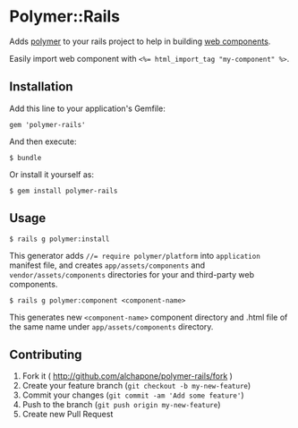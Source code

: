 # Polymer::Rails

Adds [polymer](http://polymer-project.org/) to your rails project to help in building [web components](http://www.w3.org/TR/components-intro/).

Easily import web component with `<%= html_import_tag "my-component" %>`.

## Installation

Add this line to your application's Gemfile:

    gem 'polymer-rails'

And then execute:

    $ bundle

Or install it yourself as:

    $ gem install polymer-rails

## Usage

    $ rails g polymer:install

This generator adds `//= require polymer/platform` into `application` manifest file, and creates
`app/assets/components` and `vendor/assets/components` directories for your and third-party web components.

    $ rails g polymer:component <component-name>

This generates new `<component-name>` component directory and .html file of the same name under `app/assets/components` directory.

## Contributing

1. Fork it ( http://github.com/alchapone/polymer-rails/fork )
2. Create your feature branch (`git checkout -b my-new-feature`)
3. Commit your changes (`git commit -am 'Add some feature'`)
4. Push to the branch (`git push origin my-new-feature`)
5. Create new Pull Request
